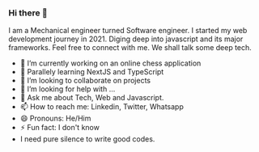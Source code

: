 ### Hi there 👋
I am a Mechanical engineer turned Software engineer. I started my web development journey in 2021. Diging deep into javascript and its major frameworks. Feel free to connect with me. We shall talk some deep tech.


- 🔭 I’m currently working on an online chess application
- 🌱 Parallely learning NextJS and TypeScript
- 👯 I’m looking to collaborate on projects
- 🤔 I’m looking for help with ...
- 💬 Ask me about Tech, Web and Javascript.
- 📫 How to reach me: Linkedin, Twitter, Whatsapp 
- 😄 Pronouns: He/Him
- ⚡ Fun fact: I don't know
- I need pure silence to write good codes.
